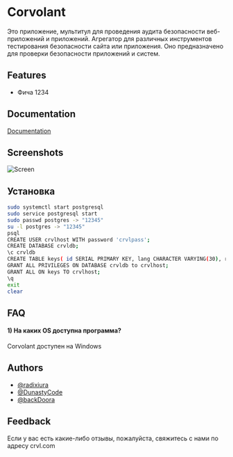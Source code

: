 # Corvolant

Это приложение, мультитул для проведения аудита безопасности веб-приложений и приложений. Агрегатор для различных инструментов тестирования безопасности сайта или приложения. Оно предназначено для проверки безопасности приложений и систем.


## Features

- Фича 1234


## Documentation

[Documentation](https://linktodocumentation)


## Screenshots

![Screen](https://github.com/RDXR-Consulting/Corvolant/assets/104996756/cefd055f-83bf-4fbb-8ce9-3bf703d2fc02)


## Установка
```bash
sudo systemctl start postgresql
sudo service postgresql start
sudo passwd postgres -> "12345"
su -l postgres -> "12345"
psql
CREATE USER crvlhost WITH password 'crvlpass';
CREATE DATABASE crvldb;
\c crvldb
CREATE TABLE keys( id SERIAL PRIMARY KEY, lang CHARACTER VARYING(30), register INTEGER );
GRANT ALL PRIVILEGES ON DATABASE crvldb to crvlhost;
GRANT ALL ON keys TO crvlhost;
\q
exit
clear
```

## FAQ

#### 1) На каких OS доступна программа?

Corvolant доступен на Windows


## Authors

- [@radixiura](https://github.com/radixiura)
- [@DunastyCode](https://www.github.com/dunastycode)
- [@backDoora](https://github.com/backDoora)


## Feedback

Если у вас есть какие-либо отзывы, пожалуйста, свяжитесь с нами по адресу crvl.com

